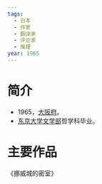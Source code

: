 ```yaml
---
tags:
  - 日本
  - 作家
  - 翻译家
  - 评论家
  - 推理
year: 1965
---
```

# 简介

- 1965，[大阪府](大阪府.md)。
- [东京大学](东京大学.md)[文学部](文学部.md)哲学科毕业。
# 主要作品

《挪威城的密室》